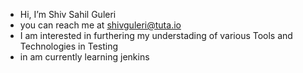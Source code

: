- Hi, I’m Shiv Sahil Guleri
- you can reach me at shivguleri@tuta.io
- I am interested in furthering my understading of various Tools and Technologies in Testing
- in am currently learning jenkins


